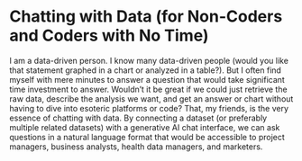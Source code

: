 # Chatting with Data (for Non-Coders and Coders with No Time)
I am a data-driven person. I know many data-driven people (would you like that statement graphed in a chart or analyzed in a table?). But I often find myself with mere minutes to answer a question that would take significant time investment to answer. Wouldn’t it be great if we could just retrieve the raw data, describe the analysis we want, and get an answer or chart without having to dive into esoteric
platforms or code? That, my friends, is the very essence of chatting with data. By connecting a dataset (or preferably multiple related datasets) with a generative AI chat interface, we can ask questions in a natural language format that would be accessible to project managers, business analysts, health data managers, and marketers.

